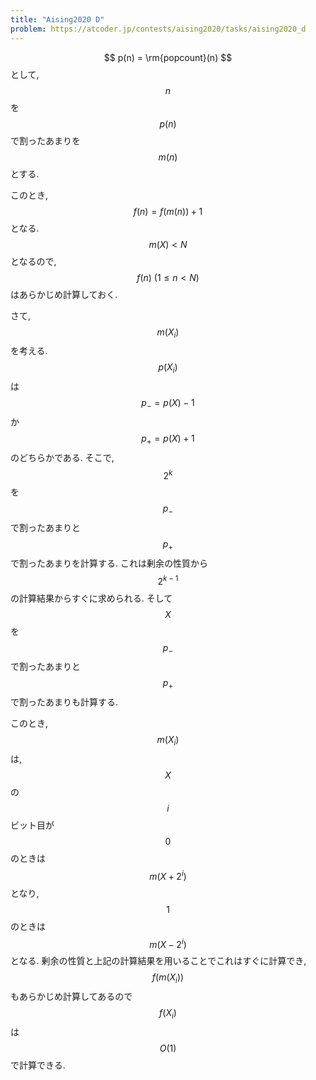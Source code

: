 ```yaml
---
title: "Aising2020 D"
problem: https://atcoder.jp/contests/aising2020/tasks/aising2020_d
---
```

$$ p(n) = \rm{popcount}(n) $$ として, $$ n $$ を $$ p(n) $$ で割ったあまりを $$ m(n) $$ とする.

このとき, $$ f(n) = f(m(n)) + 1 $$ となる. $$ m(X) \lt N $$ となるので, $$ f(n) \ (1 \leq n \lt N) $$ はあらかじめ計算しておく.

さて, $$ m(X_i) $$ を考える. $$ p(X_i) $$ は $$ p_- = p(X)-1 $$ か $$ p_+ = p(X)+1 $$ のどちらかである. そこで, $$ 2^k $$ を $$ p_- $$ で割ったあまりと $$ p_+ $$ で割ったあまりを計算する. これは剰余の性質から $$ 2^{k-1} $$ の計算結果からすぐに求められる. そして $$ X $$ を $$ p_- $$ で割ったあまりと $$ p_+ $$ で割ったあまりも計算する.

このとき, $$ m(X_i) $$ は, $$ X $$ の $$ i $$ ビット目が $$ 0 $$ のときは $$ m(X+2^i) $$ となり, $$ 1 $$ のときは $$ m(X-2^i) $$ となる. 剰余の性質と上記の計算結果を用いることでこれはすぐに計算でき, $$ f(m(X_i)) $$ もあらかじめ計算してあるので $$ f(X_i) $$ は $$ O(1) $$ で計算できる.
